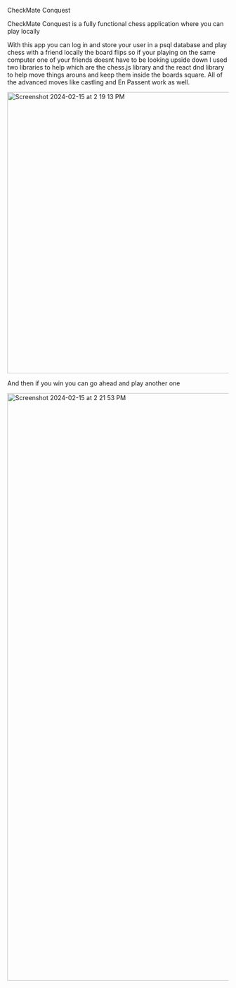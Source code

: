 CheckMate Conquest 

CheckMate Conquest is a fully functional chess application where you can play locally

With this app you can log in and store your user in a psql database and play chess with a friend locally the board flips so if your playing on the same computer one of your friends doesnt have to be looking upside down I used two libraries to help which are the chess.js library and the react dnd library to help move things arouns and keep them inside the boards square. All of the advanced moves like castling and En Passent work as well.

<img width="640" alt="Screenshot 2024-02-15 at 2 19 13 PM" src="https://github.com/Longbeach09/Checkmate-Conquest/assets/145380232/ff3e9842-3b58-4cd8-b599-10fa5125581a">



And then if you win you can go ahead and play another one

<img width="1337" alt="Screenshot 2024-02-15 at 2 21 53 PM" src="https://github.com/Longbeach09/Checkmate-Conquest/assets/145380232/747b31cd-9dc9-4b6d-9414-87de4fa00fdb">
